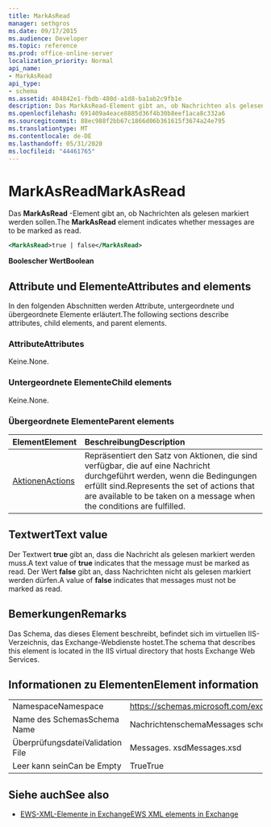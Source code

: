 ```yaml
---
title: MarkAsRead
manager: sethgros
ms.date: 09/17/2015
ms.audience: Developer
ms.topic: reference
ms.prod: office-online-server
localization_priority: Normal
api_name:
- MarkAsRead
api_type:
- schema
ms.assetid: 404842e1-fbdb-480d-a1d8-ba1ab2c9fb1e
description: Das MarkAsRead-Element gibt an, ob Nachrichten als gelesen markiert werden sollen.
ms.openlocfilehash: 691409a4eace8885d36f4b30b8eef1aca8c332a6
ms.sourcegitcommit: 88ec988f2bb67c1866d06b361615f3674a24e795
ms.translationtype: MT
ms.contentlocale: de-DE
ms.lasthandoff: 05/31/2020
ms.locfileid: "44461765"
---
```

# <a name="markasread"></a><span data-ttu-id="25772-103">MarkAsRead</span><span class="sxs-lookup"><span data-stu-id="25772-103">MarkAsRead</span></span>

<span data-ttu-id="25772-104">Das **MarkAsRead** -Element gibt an, ob Nachrichten als gelesen markiert werden sollen.</span><span class="sxs-lookup"><span data-stu-id="25772-104">The **MarkAsRead** element indicates whether messages are to be marked as read.</span></span> 
  
```XML
<MarkAsRead>true | false</MarkAsRead>
```

 <span data-ttu-id="25772-105">**Boolescher Wert**</span><span class="sxs-lookup"><span data-stu-id="25772-105">**Boolean**</span></span>
## <a name="attributes-and-elements"></a><span data-ttu-id="25772-106">Attribute und Elemente</span><span class="sxs-lookup"><span data-stu-id="25772-106">Attributes and elements</span></span>

<span data-ttu-id="25772-107">In den folgenden Abschnitten werden Attribute, untergeordnete und übergeordnete Elemente erläutert.</span><span class="sxs-lookup"><span data-stu-id="25772-107">The following sections describe attributes, child elements, and parent elements.</span></span>
  
### <a name="attributes"></a><span data-ttu-id="25772-108">Attribute</span><span class="sxs-lookup"><span data-stu-id="25772-108">Attributes</span></span>

<span data-ttu-id="25772-109">Keine.</span><span class="sxs-lookup"><span data-stu-id="25772-109">None.</span></span>
  
### <a name="child-elements"></a><span data-ttu-id="25772-110">Untergeordnete Elemente</span><span class="sxs-lookup"><span data-stu-id="25772-110">Child elements</span></span>

<span data-ttu-id="25772-111">Keine.</span><span class="sxs-lookup"><span data-stu-id="25772-111">None.</span></span>
  
### <a name="parent-elements"></a><span data-ttu-id="25772-112">Übergeordnete Elemente</span><span class="sxs-lookup"><span data-stu-id="25772-112">Parent elements</span></span>

|<span data-ttu-id="25772-113">**Element**</span><span class="sxs-lookup"><span data-stu-id="25772-113">**Element**</span></span>|<span data-ttu-id="25772-114">**Beschreibung**</span><span class="sxs-lookup"><span data-stu-id="25772-114">**Description**</span></span>|
|:-----|:-----|
|[<span data-ttu-id="25772-115">Aktionen</span><span class="sxs-lookup"><span data-stu-id="25772-115">Actions</span></span>](actions.md) <br/> |<span data-ttu-id="25772-116">Repräsentiert den Satz von Aktionen, die sind verfügbar, die auf eine Nachricht durchgeführt werden, wenn die Bedingungen erfüllt sind.</span><span class="sxs-lookup"><span data-stu-id="25772-116">Represents the set of actions that are available to be taken on a message when the conditions are fulfilled.</span></span>  <br/> |
   
## <a name="text-value"></a><span data-ttu-id="25772-117">Textwert</span><span class="sxs-lookup"><span data-stu-id="25772-117">Text value</span></span>

<span data-ttu-id="25772-118">Der Textwert **true** gibt an, dass die Nachricht als gelesen markiert werden muss.</span><span class="sxs-lookup"><span data-stu-id="25772-118">A text value of **true** indicates that the message must be marked as read.</span></span> <span data-ttu-id="25772-119">Der Wert **false** gibt an, dass Nachrichten nicht als gelesen markiert werden dürfen.</span><span class="sxs-lookup"><span data-stu-id="25772-119">A value of **false** indicates that messages must not be marked as read.</span></span> 
  
## <a name="remarks"></a><span data-ttu-id="25772-120">Bemerkungen</span><span class="sxs-lookup"><span data-stu-id="25772-120">Remarks</span></span>

<span data-ttu-id="25772-121">Das Schema, das dieses Element beschreibt, befindet sich im virtuellen IIS-Verzeichnis, das Exchange-Webdienste hostet.</span><span class="sxs-lookup"><span data-stu-id="25772-121">The schema that describes this element is located in the IIS virtual directory that hosts Exchange Web Services.</span></span>
  
## <a name="element-information"></a><span data-ttu-id="25772-122">Informationen zu Elementen</span><span class="sxs-lookup"><span data-stu-id="25772-122">Element information</span></span>

|||
|:-----|:-----|
|<span data-ttu-id="25772-123">Namespace</span><span class="sxs-lookup"><span data-stu-id="25772-123">Namespace</span></span>  <br/> |https://schemas.microsoft.com/exchange/services/2006/messages  <br/> |
|<span data-ttu-id="25772-124">Name des Schemas</span><span class="sxs-lookup"><span data-stu-id="25772-124">Schema Name</span></span>  <br/> |<span data-ttu-id="25772-125">Nachrichtenschema</span><span class="sxs-lookup"><span data-stu-id="25772-125">Messages schema</span></span>  <br/> |
|<span data-ttu-id="25772-126">Überprüfungsdatei</span><span class="sxs-lookup"><span data-stu-id="25772-126">Validation File</span></span>  <br/> |<span data-ttu-id="25772-127">Messages. xsd</span><span class="sxs-lookup"><span data-stu-id="25772-127">Messages.xsd</span></span>  <br/> |
|<span data-ttu-id="25772-128">Leer kann sein</span><span class="sxs-lookup"><span data-stu-id="25772-128">Can be Empty</span></span>  <br/> |<span data-ttu-id="25772-129">True</span><span class="sxs-lookup"><span data-stu-id="25772-129">True</span></span>  <br/> |
   
## <a name="see-also"></a><span data-ttu-id="25772-130">Siehe auch</span><span class="sxs-lookup"><span data-stu-id="25772-130">See also</span></span>



- [<span data-ttu-id="25772-131">EWS-XML-Elemente in Exchange</span><span class="sxs-lookup"><span data-stu-id="25772-131">EWS XML elements in Exchange</span></span>](ews-xml-elements-in-exchange.md)

